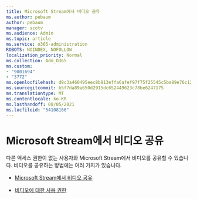 ```yaml
---
title: Microsoft Stream에서 비디오 공유
ms.author: pebaum
author: pebaum
manager: scotv
ms.audience: Admin
ms.topic: article
ms.service: o365-administration
ROBOTS: NOINDEX, NOFOLLOW
localization_priority: Normal
ms.collection: Adm_O365
ms.custom:
- "9001694"
- "3772"
ms.openlocfilehash: d8c3a460495eec8b813effa6afef97f75f25545c5ba89e76c123b6273e1a9025
ms.sourcegitcommit: b5f7da89a650d2915dc652449623c78be6247175
ms.translationtype: MT
ms.contentlocale: ko-KR
ms.lasthandoff: 08/05/2021
ms.locfileid: "54108166"
---
```

# <a name="share-your-videos-in-microsoft-stream"></a>Microsoft Stream에서 비디오 공유

다른 액세스 권한이 없는 사용자와 Microsoft Stream에서 비디오를 공유할 수 있습니다. 비디오를 공유하는 방법에는 여러 가지가 있습니다.

- [Microsoft Stream에서 비디오 공유](https://docs.microsoft.com/stream/portal-share-video)

- [비디오에 대한 사용 권한](https://docs.microsoft.com/stream/portal-share-video#permissions-on-your-video)
